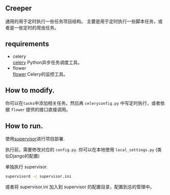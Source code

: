 ##  Creeper

通用的用于定时执行一些任务项目结构。
主要是用于定时执行一些脚本任务，或者是一些定时的爬虫任务。

## requirements

- celery   
[celery](http://celeryproject.org) Python异步任务调度工具。
- flower   
[flower](https://flower.readthedocs.io/en/latest/) Celery的监控工具。 

## How to modify.

你可以在`tasks`中添加相关任务。然后再 `celeryconfig.py` 中写定时执行，或者依据 `flower` 提供的接口直接调用。

## How to run.

使用[supervisor](http://supervisord.org/)进行项目部署.

执行前，需要修改对应的 `config.py`. 你可以在本地使用 `local_settings.py` (类似Django的配置)

单独执行 supervisor.
```bash
supervisord -c supervisor.ini
```
或者将 supervisor.ini 加入到 supervisor 的配置目录，配置到总的管理中。


